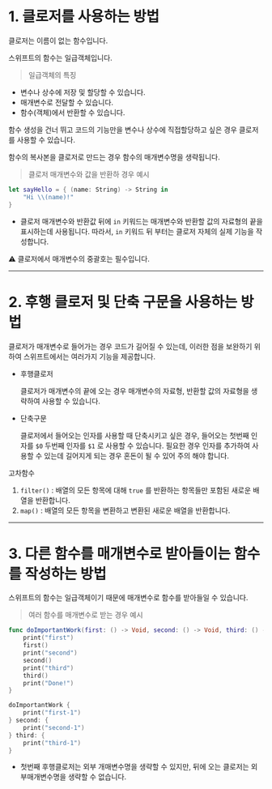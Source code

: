 ﻿
# 1. 클로저를 사용하는 방법

클로저는 이름이 없는 함수입니다.

스위프트의 함수는 일급객체입니다.

> 일급객체의 특징

-   변수나 상수에 저장 및 할당할 수 있습니다.
-   매개변수로 전달할 수 있습니다.
-   함수(객체)에서 반환할 수 있습니다.

함수 생성을 건너 뛰고 코드의 기능만을 변수나 상수에 직접할당하고 싶은 경우 클로저를 사용할 수 있습니다.

함수의 복사본을 클로저로 만드는 경우 함수의 매개변수명을 생략됩니다.

> 클로저 매개변수와 값을 반환하 경우 예시

```swift
let sayHello = { (name: String) -> String in
    "Hi \\(name)!"
}

```

-   클로저 매개변수와 반환값 뒤에 `in` 키워드는 매개변수와 반환할 값의 자료형의 끝을 표시하는데 사용됩니다. 따라서, `in` 키워드 뒤 부터는 클로저 자체의 실제 기능을 작성합니다.

⚠️ 클로저에서 매개변수의 중괄호는 필수입니다.

----------

# 2. 후행 클로저 및 단축 구문을 사용하는 방법

클로저가 매개변수로 들어가는 경우 코드가 길어질 수 있는데, 이러한 점을 보완하기 위하여 스위프트에서는 여러가지 기능을 제공합니다.

-   후행클로저
    
    클로저가 매개변수의 끝에 오는 경우 매개변수의 자료형, 반환할 값의 자료형을 생략하여 사용할 수 있습니다.
    
-   단축구문
    
    클로저에서 들어오는 인자를 사용할 때 단축시키고 싶은 경우, 들어오는 첫번째 인자를 `$0` 두번째 인자를 `$1` 로 사용할 수 있습니다. 필요한 경우 인자를 추가하여 사용할 수 있는데 길어지게 되는 경우 혼돈이 될 수 있어 주의 해야 합니다.
    

고차함수

1.  `filter()` : 배열의 모든 항목에 대해 `true` 를 반환하는 항목들만 포함된 새로운 배열을 반환합니다.
2.  `map()` : 배열의 모든 항목을 변환하고 변환된 새로운 배열을 반환합니다.

----------

# 3. 다른 함수를 매개변수로 받아들이는 함수를 작성하는 방법

스위프트의 함수는 일급객체이기 때문에 매개변수로 함수를 받아들일 수 있습니다.

> 여러 함수를 매개변수로 받는 경우 예시

```swift
func doImportantWork(first: () -> Void, second: () -> Void, third: () -> Void) {
    print("first")
    first()
    print("second")
    second()
    print("third")
    third()
    print("Done!")
}

doImportantWork {
    print("first-1")
} second: {
    print("second-1")
} third: {
    print("third-1")
}

```

-   첫번째 후행클로저는 외부 개매변수명을 생략할 수 있지만, 뒤에 오는 클로저는 외부매개변수명을 생략할 수 없습니다.
